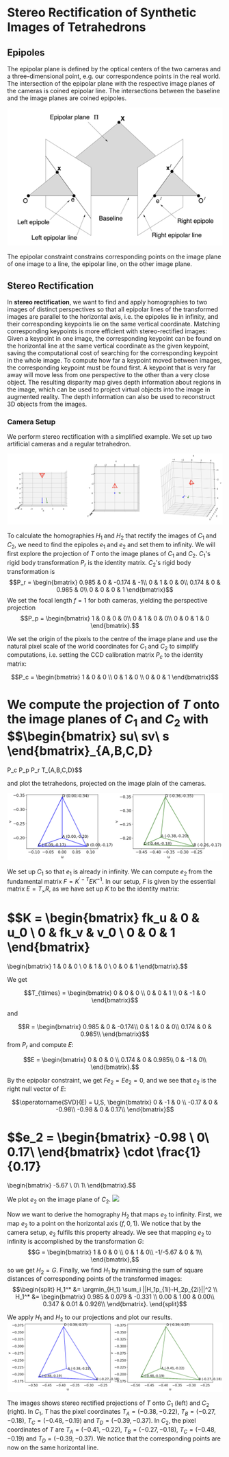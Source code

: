 # Stereo Rectification of Synthetic Images of Tetrahedrons

## Epipoles
The epipolar plane is defined by the optical centers of the two cameras and a three-dimensional point, e.g. our correspondence points in the real world. The intersection of the epipolar plane with the respective image planes of the cameras is coined epipolar line. The intersections between the baseline and the image planes are coined epipoles.

![](images/15.png)

The epipolar constraint constrains corresponding points on the image plane of one image to a line, the epipolar line, on the other image plane.

## Stereo Rectification

In __stereo rectification__, we want to find and apply homographies to two images of distinct perspectives so that all epipolar lines of the transformed images are parallel to the horizontal axis, i.e. the epipoles lie in infinity, and their corresponding keypoints lie on the same vertical coordinate. Matching corresponding keypoints is more efficient with stereo-rectified images: Given a keypoint in one image, the corresponding keypoint can be found on the horizontal line at the same vertical coordinate as the given keypoint, saving the computational cost of searching for the corresponding keypoint in the whole image. To compute how far a keypoint moved between images, the corresponding keypoint must be found first. A keypoint that is very far away will move less from one perspective to the other than a very close object. The resulting disparity map gives depth information about regions in the image, which can be used to project virtual objects into the image in augmented reality. The depth information can also be used to reconstruct 3D objects from the images.


### Camera Setup
We perform stereo rectification with a simplified example. We set up two artificial cameras and a regular tetrahedron.

![](images/1.png)

To calculate the homographies $H_1$ and $H_2$ that rectify the images of $C_1$ and $C_2$, we need to find the epipoles $e_1$ and $e_2$ and set them to infinity. We will first explore the projection of $T$ onto the image planes of $C_1$ and $C_2$. $C_1$'s rigid body transformation $P_r$ is the identity matrix. $C_2$'s rigid body transformation is
$$P_r = 
    \begin{bmatrix}
    0.985 & 0 & -0.174 & -1\\
    0 & 1 & 0 & 0\\
    0.174 & 0 & 0.985 & 0\\
    0 & 0 & 0 & 1
    \end{bmatrix}$$
We set the focal length $f=1$ for both cameras, yielding the perspective projection
$$P_p = 
    \begin{bmatrix}
    1 & 0 & 0 & 0\\
    0 & 1 & 0 & 0\\
    0 & 0 & 1 & 0
    \end{bmatrix}.$$

We set the origin of the pixels to the centre of the image plane and use the natural pixel scale of the world coordinates for $C_1$ and $C_2$ to simplify computations, i.e. setting the CCD calibration matrix $P_c$ to the identity matrix:

$$P_c = 
    \begin{bmatrix}
    1 & 0 & 0 \\
    0 & 1 & 0 \\
    0 & 0 & 1 
    \end{bmatrix}$$
    
We compute the projection of $T$ onto the image planes of $C_1$ and $C_2$ with
$$\begin{bmatrix}
    su\\
    sv\\
    s
\end{bmatrix}_{A,B,C,D} 
=
P_c P_p P_r T_{A,B,C,D}$$

and plot the tetrahedons, projected on the image plain of the cameras.

![](images/2i.png)

We set up $C_1$ so that $e_1$ is already in infinity.
We can compute $e_2$ from the fundamental matrix $F=K^{\prime-T}EK^{-1}$.
In our setup, $F$ is given by the essential matrix $E = T_{\times}R$, as we have set up $K$ to be the identity matrix:

$$K =
\begin{bmatrix}
    fk_u & 0 & u_0 \\
    0 & fk_v & v_0 \\
    0 & 0 & 1 
\end{bmatrix}
=
\begin{bmatrix}
    1 & 0 & 0 \\
    0 & 1 & 0 \\
    0 & 0 & 1 
\end{bmatrix}.$$

We get

$$T_{\times} = 
\begin{bmatrix}
    0 & 0 & 0 \\
    0 & 0 & 1 \\
    0 & -1 & 0 
\end{bmatrix}$$

and 

$$R = 
\begin{bmatrix}
    0.985 & 0 & -0.174\\
    0 & 1 & 0 & 0\\
    0.174 & 0 & 0.985\\
\end{bmatrix}$$
from $P_r$ and compute $E$:

$$E = 
\begin{bmatrix}
    0 & 0 & 0 \\
    0.174 & 0 & 0.985\\
    0 & -1 & 0\\
\end{bmatrix}.$$

By the epipolar constraint, we get $Fe_2 = Ee_2 = 0$, and we see that $e_2$ is the right null vector of $E$:

$$\operatorname{SVD}(E) =
U,S,
\begin{bmatrix}
    0 & -1 & 0 \\
    -0.17 & 0 & -0.98\\
    -0.98 & 0 & 0.17\\
\end{bmatrix}$$

$$e_2 = 
\begin{bmatrix}
    -0.98 \\
    0\\
    0.17\\
\end{bmatrix}
\cdot \frac{1}{0.17}
=
\begin{bmatrix}
    -5.67 \\
    0\\
    1\\
\end{bmatrix}.$$

We plot $e_2$ on the image plane of $C_2$.
![](images/3i.png)


Now we want to derive the homography $H_2$ that maps $e_2$ to infinity. First, we map $e_2$ to a point on the horizontal axis $(f,0,1)$. We notice that by the camera setup, $e_2$ fulfils this property already. We see that mapping $e_2$ to infinity is accomplished by the transformation $G$:
$$G = 
\begin{bmatrix}
    1 & 0 & 0 \\
    0 & 1 & 0\\
    -1/-5.67 & 0 & 1\\
\end{bmatrix},$$
so we get $H_2 = G$. Finally, we find $H_1$ by minimising the sum of square distances of corresponding points of the transformed images:
$$\begin{split}
H_1^* &= 
\argmin_{H_1} \sum_i ||H_1p_{1i}-H_2p_{2i}||^2 \\
H_1^* &= 
\begin{bmatrix}
    0.985 & 0.079 & -0.331 \\
    0.00 & 1.00 & 0.00\\
    0.347 & 0.01 & 0.926\\
\end{bmatrix}.
\end{split}$$

We apply $H_1$ and $H_2$ to our projections and plot our results.
![](images/4i.png)

The images shows stereo rectified projections of $T$ onto $C_1$ (left) and $C_2$ (right). In $C_1$, $T$ has the pixel coordinates $T_A=(-0.38,-0.22)$, $T_B=(-0.27,-0.18)$, $T_C=(-0.48,-0.19)$ and $T_D=(-0.39,-0.37)$. In $C_2$, the pixel coordinates of $T$ are $T_A=(-0.41,-0.22)$, $T_B=(-0.27,-0.18)$, $T_C=(-0.48,-0.19)$ and $T_D=(-0.39,-0.37)$. We notice that the corresponding points are now on the same horizontal line.